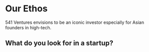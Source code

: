 # Our Ethos

541 Ventures envisions to be an iconic investor especially for Asian founders in high-tech.


## What do you look for in a startup?
